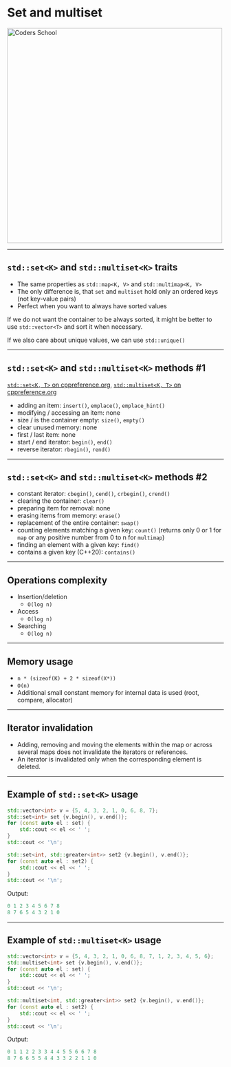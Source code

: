 <!-- .slide: data-background="#111111" -->

# Set and multiset

<a href="https://coders.school">
    <img width="500" src="../img/coders_school_logo.png" alt="Coders School" class="plain">
</a>

___

## `std::set<K>` and `std::multiset<K>` traits

* <!-- .element: class="fragment fade-in" --> The same properties as <code>std::map&lt;K, V&gt;</code> and <code>std::multimap&lt;K, V&gt;</code>
* <!-- .element: class="fragment fade-in" --> The only difference is, that <code>set</code> and <code>multiset</code> hold only an ordered keys (not key-value pairs)
* <!-- .element: class="fragment fade-in" --> Perfect when you want to always have sorted values

If we do not want the container to be always sorted, it might be better to use <code>std::vector&lt;T&gt;</code> and sort it when necessary.
<!-- .element: class="fragment fade-in" -->

If we also care about unique values, we can use <code>std::unique()</code>
<!-- .element: class="fragment fade-in" -->

___

## `std::set<K>` and `std::multiset<K>` methods #1

[`std::set<K, T>` on cppreference.org](https://en.cppreference.com/w/cpp/container/set), [`std::multiset<K, T>` on cppreference.org](https://en.cppreference.com/w/cpp/container/multiset)

* <!-- .element: class="fragment fade-in" --> adding an item: <code>insert()</code>, <code>emplace()</code>, <code>emplace_hint()</code>
* <!-- .element: class="fragment fade-in" --> modifying / accessing an item: none
* <!-- .element: class="fragment fade-in" --> size / is the container empty: <code>size()</code>, <code>empty()</code>
* <!-- .element: class="fragment fade-in" --> clear unused memory: none
* <!-- .element: class="fragment fade-in" --> first / last item: none
* <!-- .element: class="fragment fade-in" --> start / end iterator: <code>begin()</code>, <code>end()</code>
* <!-- .element: class="fragment fade-in" --> reverse iterator: <code>rbegin()</code>, <code>rend()</code>

___

## `std::set<K>` and `std::multiset<K>` methods #2

* <!-- .element: class="fragment fade-in" --> constant iterator: <code>cbegin()</code>, <code>cend()</code>, <code>crbegin()</code>, <code>crend()</code>
* <!-- .element: class="fragment fade-in" --> clearing the container: <code>clear()</code>
* <!-- .element: class="fragment fade-in" --> preparing item for removal: none
* <!-- .element: class="fragment fade-in" --> erasing items from memory: <code>erase()</code>
* <!-- .element: class="fragment fade-in" --> replacement of the entire container: <code>swap()</code>
* <!-- .element: class="fragment fade-in" --> counting elements matching a given key: <code>count()</code> (returns only 0 or 1 for <code>map</code> or any positive number from 0 to n for <code>multimap</code>)
* <!-- .element: class="fragment fade-in" --> finding an element with a given key: <code>find()</code>
* <!-- .element: class="fragment fade-in" --> contains a given key (C++20): <code>contains()</code>

___

## Operations complexity

* Insertion/deletion
  * `O(log n)`
* Access
  * `O(log n)`
* Searching
  * `O(log n)`

___

## Memory usage

* `n * (sizeof(K) + 2 * sizeof(X*))`
* `O(n)`
* Additional small constant memory for internal data is used (root, compare, allocator)

___

## Iterator invalidation

* Adding, removing and moving the elements within the map or across several maps does not invalidate the iterators or references.
* An iterator is invalidated only when the corresponding element is deleted.

___

## Example of `std::set<K>` usage

```cpp
std::vector<int> v = {5, 4, 3, 2, 1, 0, 6, 8, 7};
std::set<int> set {v.begin(), v.end()};
for (const auto el : set) {
    std::cout << el << ' ';
}
std::cout << '\n';

std::set<int, std::greater<int>> set2 {v.begin(), v.end()};
for (const auto el : set2) {
    std::cout << el << ' ';
}
std::cout << '\n';
```
<!-- .element: class="fragment fade-in" -->

Output:
<!-- .element: class="fragment fade-in" -->

```cpp
0 1 2 3 4 5 6 7 8
8 7 6 5 4 3 2 1 0
```
<!-- .element: class="fragment fade-in" -->

___

## Example of `std::multiset<K>` usage

```cpp
std::vector<int> v = {5, 4, 3, 2, 1, 0, 6, 8, 7, 1, 2, 3, 4, 5, 6};
std::multiset<int> set {v.begin(), v.end()};
for (const auto el : set) {
    std::cout << el << ' ';
}
std::cout << '\n';

std::multiset<int, std::greater<int>> set2 {v.begin(), v.end()};
for (const auto el : set2) {
    std::cout << el << ' ';
}
std::cout << '\n';
```
<!-- .element: class="fragment fade-in" -->

Output:
<!-- .element: class="fragment fade-in" -->

```cpp
0 1 1 2 2 3 3 4 4 5 5 6 6 7 8
8 7 6 6 5 5 4 4 3 3 2 2 1 1 0
```
<!-- .element: class="fragment fade-in" -->
